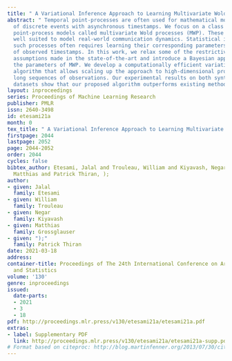 ```yaml
---
title: " A Variational Inference Approach to Learning Multivariate Wold Processes "
abstract: " Temporal point-processes are often used for mathematical modeling of sequences
  of discrete events with asynchronous timestamps. We focus on a class of temporal
  point-process models called multivariate Wold processes (MWP). These processes are
  well suited to model real-world communication dynamics. Statistical inference on
  such processes often requires learning their corresponding parameters using a set
  of observed timestamps. In this work, we relax some of the restrictive modeling
  assumptions made in the state-of-the-art and introduce a Bayesian approach for inferring
  the parameters of MWP. We develop a computationally efficient variational inference
  algorithm that allows scaling up the approach to high-dimensional processes and
  long sequences of observations. Our experimental results on both synthetic and real-world
  datasets show that our proposed algorithm outperforms existing methods. "
layout: inproceedings
series: Proceedings of Machine Learning Research
publisher: PMLR
issn: 2640-3498
id: etesami21a
month: 0
tex_title: " A Variational Inference Approach to Learning Multivariate Wold Processes "
firstpage: 2044
lastpage: 2052
page: 2044-2052
order: 2044
cycles: false
bibtex_author: Etesami, Jalal and Trouleau, William and Kiyavash, Negar and Grossglauser,
  Matthias and Patrick Thiran, );
author:
- given: Jalal
  family: Etesami
- given: William
  family: Trouleau
- given: Negar
  family: Kiyavash
- given: Matthias
  family: Grossglauser
- given: ");"
  family: Patrick Thiran
date: 2021-03-18
address: 
container-title: Proceedings of The 24th International Conference on Artificial Intelligence
  and Statistics
volume: '130'
genre: inproceedings
issued:
  date-parts:
  - 2021
  - 3
  - 18
pdf: http://proceedings.mlr.press/v130/etesami21a/etesami21a.pdf
extras:
- label: Supplementary PDF
  link: http://proceedings.mlr.press/v130/etesami21a/etesami21a-supp.pdf
# Format based on citeproc: http://blog.martinfenner.org/2013/07/30/citeproc-yaml-for-bibliographies/
---
```

